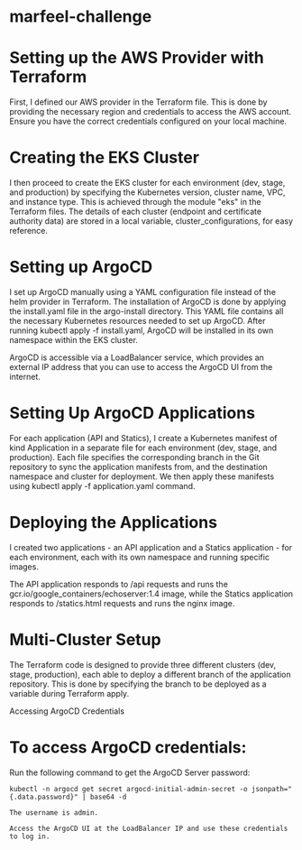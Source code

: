 # marfeel-challenge

# Setting up the AWS Provider with Terraform

First, I defined our AWS provider in the Terraform file. This is done by providing the necessary region and credentials to access the AWS account. Ensure you have the correct credentials configured on your local machine.

# Creating the EKS Cluster

I then proceed to create the EKS cluster for each environment (dev, stage, and production) by specifying the Kubernetes version, cluster name, VPC, and instance type. This is achieved through the module "eks" in the Terraform files. The details of each cluster (endpoint and certificate authority data) are stored in a local variable, cluster_configurations, for easy reference.

# Setting up ArgoCD

I set up ArgoCD manually using a YAML configuration file instead of the helm provider in Terraform. The installation of ArgoCD is done by applying the install.yaml file in the argo-install directory. This YAML file contains all the necessary Kubernetes resources needed to set up ArgoCD. After running kubectl apply -f install.yaml, ArgoCD will be installed in its own namespace within the EKS cluster.

ArgoCD is accessible via a LoadBalancer service, which provides an external IP address that you can use to access the ArgoCD UI from the internet.

# Setting Up ArgoCD Applications

For each application (API and Statics), I create a Kubernetes manifest of kind Application in a separate file for each environment (dev, stage, and production). Each file specifies the corresponding branch in the Git repository to sync the application manifests from, and the destination namespace and cluster for deployment. We then apply these manifests using kubectl apply -f application.yaml command.

# Deploying the Applications

I created two applications - an API application and a Statics application - for each environment, each with its own namespace and running specific images.

The API application responds to /api requests and runs the gcr.io/google_containers/echoserver:1.4 image, while the Statics application responds to /statics.html requests and runs the nginx image.

# Multi-Cluster Setup

The Terraform code is designed to provide three different clusters (dev, stage, production), each able to deploy a different branch of the application repository. This is done by specifying the branch to be deployed as a variable during Terraform apply.

Accessing ArgoCD Credentials

# To access ArgoCD credentials:



Run the following command to get the ArgoCD Server password:



    kubectl -n argocd get secret argocd-initial-admin-secret -o jsonpath="{.data.password}" | base64 -d

    The username is admin.

    Access the ArgoCD UI at the LoadBalancer IP and use these credentials to log in.
